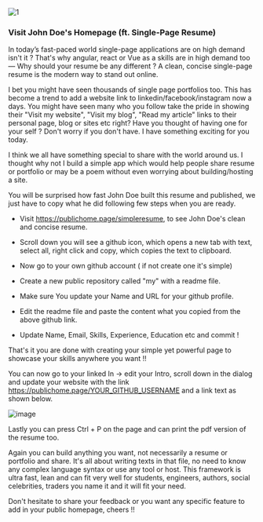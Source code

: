 
![1](https://github.com/user-attachments/assets/ad7d7d9b-784b-4d6b-a85f-63d4842c433e)

### Visit John Doe's Homepage (ft. Single-Page Resume)

In today’s fast-paced world single-page applications are on high demand isn't it ? That's why angular, react or Vue as a skills are in high demand too — Why should your resume be any different ? A clean, concise single-page resume is the modern way to stand out online. 

I bet you might have seen thousands of single page portfolios too. This has become a trend to add a website link to linkedin/facebook/instagram now a days. You might have seen many who you follow take the pride in showing their "Visit my website", "Visit my blog", "Read my article" links to their personal page, blog or sites etc right? Have you thought of having one for your self ?  Don't worry if you don't have. I have something exciting for you today.

I think we all have something special to share with the world around us. I thought why not I build a simple app which would help people share resume or portfolio or may be a poem without even worrying about building/hosting a site.

You will be surprised how fast John Doe built this resume and published, we just have to copy what he did following few steps when you are ready.

- Visit https://publichome.page/simpleresume, to see John Doe's clean and concise resume. 

- Scroll down you will see a github icon, which opens a new tab with text, select all, right click and copy, which copies the text to clipboard.

- Now go to  your own github account ( if not create one it's simple) 

- Create a new public repository called "my" with a readme file.

- Make sure You update your Name and URL for your github profile.

- Edit the readme file and paste the content what you copied from the above github link.

- Update Name, Email, Skills, Experience, Education etc and commit !

That's it you are done with creating your simple yet powerful page to showcase your skills anywhere you want !! 

You can now go to your linked In -> edit your Intro, scroll down in the dialog and update your website with the link https://publichome.page/YOUR_GITHUB_USERNAME and a link text as shown below.

![image](https://github.com/user-attachments/assets/5f15b1a1-fbdc-4f30-8b16-eecbc28fb1d1)


Lastly you can press Ctrl + P on the page and can print the pdf version of the resume too.

Again you can build anything you want, not necessarily a resume or portfolio and share. It's all about writing texts in that file, no need to know any complex language syntax or use any tool or host. This framework is ultra fast, lean and can fit very well for students, engineers, authors, social celebrities, traders you name it and it will fit your need.

Don't hesitate to share your feedback or you want any specific feature to add in your public homepage, cheers !!
